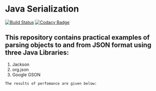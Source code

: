 # Java Serialization
[![Build Status](https://travis-ci.org/MasterOfTheU/java-serialization.svg?branch=master)](https://travis-ci.org/MasterOfTheU/java-serialization)
[![Codacy Badge](https://api.codacy.com/project/badge/Grade/66290c80c082419c9fff03ed37c7beb9)](https://www.codacy.com/app/MasterOfTheU/java-serialization?utm_source=github.com&amp;utm_medium=referral&amp;utm_content=MasterOfTheU/java-serialization&amp;utm_campaign=Badge_Grade)

## This repository contains practical examples of parsing objects to and from JSON format using three Java Libraries:
<p>
    <ol>
        <li>Jackson</li>
        <li>org.json</li>
        <li>Google GSON</li>
    </ol>
</p>
  
    The results of perfomance are given below: